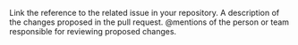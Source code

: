 Link the reference to the related issue in your repository.
A description of the changes proposed in the pull request.
@mentions of the person or team responsible for reviewing proposed changes.
